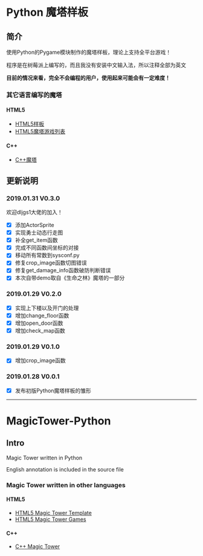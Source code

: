# Python 魔塔样板
## 简介
使用Python的Pygame模块制作的魔塔样板，理论上支持全平台游戏！

程序是在树莓派上编写的，而且我没有安装中文输入法，所以注释全部为英文

**目前的情况来看，完全不会编程的用户，使用起来可能会有一定难度！**

### 其它语言编写的魔塔
#### HTML5
* [HTML5样板](https://github.com/ckcz123/mota-js/)
* [HTML5魔塔游戏列表](https://h5mota.com/)
#### C++
* [C++魔塔](https://github.com/ckcz123/mota)

## 更新说明

### 2019.01.31 V0.3.0

欢迎dljgs1大佬的加入！

* [x] 添加ActorSprite
* [x] 实现勇士动态行走图
* [x] 补全get_item函数
* [x] 完成不同函数间坐标的对接
* [x] 移动所有常数到sysconf.py
* [x] 修复crop_image函数切图错误
* [x] 修复get_damage_info函数破防判断错误
* [x] 本次自带demo取自《生命之林》魔塔的一部分

### 2019.01.29 V0.2.0

* [x] 实现上下楼以及开门的处理
* [x] 增加change_floor函数
* [x] 增加open_door函数
* [x] 增加check_map函数

### 2019.01.29 V0.1.0

* [x] 增加crop_image函数

### 2019.01.28 V0.0.1

* [x] 发布初版Python魔塔样板的雏形

---------------------------

# MagicTower-Python
## Intro
Magic Tower written in Python

English annotation is included in the source file

### Magic Tower written in other languages
#### HTML5
* [HTML5 Magic Tower Template](https://github.com/ckcz123/mota-js/)
* [HTML5 Magic Tower Games](https://h5mota.com/)
#### C++
* [C++ Magic Tower](https://github.com/ckcz123/mota)
